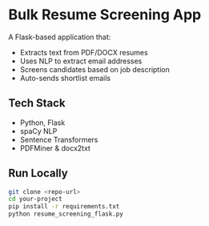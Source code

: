 #  Bulk Resume Screening App

A Flask-based application that:
- Extracts text from PDF/DOCX resumes
- Uses NLP to extract email addresses
- Screens candidates based on job description
- Auto-sends shortlist emails

##  Tech Stack
- Python, Flask
- spaCy NLP
- Sentence Transformers
- PDFMiner & docx2txt

##  Run Locally

```bash
git clone <repo-url>
cd your-project
pip install -r requirements.txt
python resume_screening_flask.py
